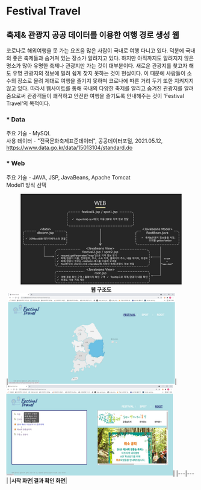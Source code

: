 # Festival Travel
## 축제& 관광지 공공 데이터를 이용한 여행 경로 생성 웹

코로나로 해외여행을 못 가는 요즈음 많은 사람이 국내로 여행 다니고 있다. 덕분에 국내의 좋은 축제들과 숨겨져 있는 장소가 알려지고 있다. 하지만 아직까지도 알려지지 않은 명소가 많아 유명한 축제나 관광지만 가는 것이 대부분이다. 새로운 관광지를 찾고자 해도 
유명 관광지의 정보에 밀려 쉽게 찾지 못하는 것이 현실이다. 이 때문에 사람들이 소수의 장소로 
몰려 제대로 여행을 즐기지 못하며 코로나에 따른 거리 두기 또한 지켜지지 않고 있다. 따라서 웹사이트를 통해 국내의 다양한 축제를 알리고 숨겨진 관광지를 알려줌으로써 관광객들이 
쾌적하고 안전한 여행을 즐기도록 안내해주는 것이 'Festival Travel'의 목적이다.

### * Data
주요 기술 - MySQL<br>
사용 데이터 - "전국문화축제표준데이터", 공공데이터포털, 2021.05.12, https://www.data.go.kr/data/15013104/standard.do
### * Web
주요 기술 - JAVA, JSP, JavaBeans, Apache Tomcat<br>
Model1 방식 선택<br>
<center>
<img height="240" src="https://github.com/wlgh312/Web_server/blob/master/md_img/web_architecture.JPG"/><br><b>웹 구조도</b></center>
|<img height="240" src="https://github.com/wlgh312/Web_server/blob/master/md_img/main.jpg"/>|<img height="240" src="https://github.com/wlgh312/Web_server/blob/master/md_img/result.jpg"/>|
|---|---|
|<b>시작 화면</b>|<b>결과 확인 화면</b>|